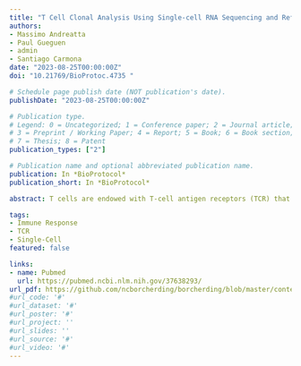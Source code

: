 ```yaml
---
title: "T Cell Clonal Analysis Using Single-cell RNA Sequencing and Reference Maps"
authors:
- Massimo Andreatta
- Paul Gueguen
- admin
- Santiago Carmona
date: "2023-08-25T00:00:00Z"
doi: "10.21769/BioProtoc.4735 "

# Schedule page publish date (NOT publication's date).
publishDate: "2023-08-25T00:00:00Z"

# Publication type.
# Legend: 0 = Uncategorized; 1 = Conference paper; 2 = Journal article;
# 3 = Preprint / Working Paper; 4 = Report; 5 = Book; 6 = Book section;
# 7 = Thesis; 8 = Patent
publication_types: ["2"]

# Publication name and optional abbreviated publication name.
publication: In *BioProtocol*
publication_short: In *BioProtocol*

abstract: T cells are endowed with T-cell antigen receptors (TCR) that give them the capacity to recognize specific antigens and mount antigen-specific adaptive immune responses. Because TCR sequences are distinct in each naïve T cell, they serve as molecular barcodes to track T cells with clonal relatedness and shared antigen specificity through proliferation, differentiation, and migration. Single-cell RNA sequencing provides coupled information of TCR sequence and transcriptional state in individual cells, enabling T-cell clonotype-specific analyses. In this protocol, we outline a computational workflow to perform T-cell states and clonal analysis from scRNA-seq data based on the R packages Seurat, ProjecTILs, and scRepertoire. Given a scRNA-seq T-cell dataset with TCR sequence information, cell states are automatically annotated by reference projection using the ProjecTILs method. TCR information is used to track individual clonotypes, assess their clonal expansion, proliferation rates, bias towards specific differentiation states, and the clonal overlap between T-cell subtypes. We provide fully reproducible R code to conduct these analyses and generate useful visualizations that can be adapted for the needs of the protocol user. Key features Computational analysis of paired scRNA-seq and scTCR-seq data Characterizing T-cell functional state by reference-based analysis using ProjecTILs Exploring T-cell clonal structure using scRepertoire Linking T-cell clonality to transcriptomic state to study relationships between clonal expansion and functional phenotype Graphical overview. 

tags:
- Immune Response
- TCR
- Single-Cell
featured: false

links:
- name: Pubmed
  url: https://pubmed.ncbi.nlm.nih.gov/37638293/
url_pdf: https://github.com/ncborcherding/borcherding/blob/master/content/publication/Andreatta2023T/Andreatta2023T.pdf
#url_code: '#'
#url_dataset: '#'
#url_poster: '#'
#url_project: ''
#url_slides: ''
#url_source: '#'
#url_video: '#'
---
```



